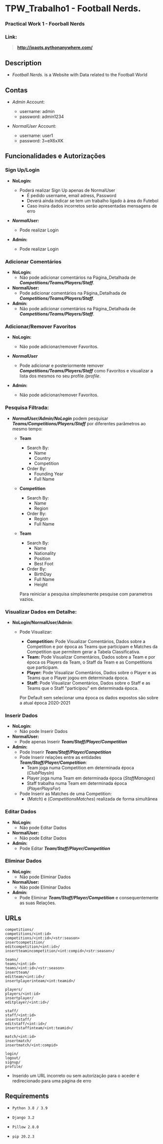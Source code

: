 # TPW_Trabalho1 - Football Nerds.
### Practical Work 1 - Foorball Nerds

### Link:
 >**http://joaots.pythonanywhere.com/**

## Description

- *Football Nerds.* is a Website with Data related to the Football World


## Contas
- *Admin* Account:
  - username: admin
  - password: admin1234

  
- *NormalUser* Account:
  - username: user1
  - password: 3=eX6xXK
  
## Funcionalidades e Autorizações


### Sign Up/Login

- **NoLogin:**
    - Poderá realizar Sign Up apenas de NormalUser
        - É pedido username, email adress, Password
        - Deverá ainda indicar se tem um trabalho ligado à área do Futebol
        - Caso insira dados incorretos serão apresentadas mensagens de erro

- ***NormalUser:*** 
  - Pode realizar  Login

- **Admin:**
   - Pode realizar Login

### Adicionar Comentários
- **NoLogin:**
   - Não pode adicionar comentários na Página_Detalhada de ***Competitions/Teams/Players/Staff***.
- **NormalUser:**
   - Pode adicionar comentários na Página_Detalhada de ***Competitions/Teams/Players/Staff***.
- **Admin:**
   - Não pode adicionar comentários na Página_Detalhada de ***Competitions/Teams/Players/Staff***.

### Adicionar/Remover Favoritos
- **NoLogin:**
   - Não pode adicionar/remover Favoritos.
  
- ***NormalUser*** 
  - Pode adicionar e posteriormente remover ***Competitions/Teams/Players/Staff*** como Favoritos e visualizar a lista dos mesmos no seu profile */profile*.

- **Admin:**
   - Não pode adicionar/remover Favoritos.

### Pesquisa Filtrada:
- ***NormalUser/Admin/NoLogin*** podem pesquisar ***Teams/Competitions/Players/Staff*** por diferentes parâmetros ao mesmo tempo:
  - **Team**
    - Search By:
      - Name
      - Country
      - Competition
    - Order By:
      - Founding Year
      - Full Name
    
  - **Competition**
    - Search By:
      - Name
      - Region
    - Order By:
      - Region
      - Full Name
  
  - **Team**
    - Search By:
      - Name
      - Nationality
      - Position
      - Best Foot
    - Order By:
      - BirthDay
      - Full Name
      - Height
  

    Para reiniciar a pesquisa simplesmente pesquise com parametros vazios.

### Visualizar Dados em Detalhe:
- **NoLogin/NormalUser/Admin**:
  - Pode Visualizar:
    - **Competition:** Pode Visualizar Comentários, Dados sobre a Competition  e por época as Teams que participam e Matches da Competition que permitem gerar a Tabela Classificativa.
    - **Team:** Pode Visualizar Comentários, Dados sobre a Team e por época os Players da Team, o Staff da Team e as Competitions que participam.
    - **Player:** Pode Visualizar Comentários, Dados sobre o Player e as Teams que o Player jogou em determinada época.
    - **Staff:** Pode Visualizar Comentários, Dados sobre o Staff e as Teams que o Staff "participou" em determinada época.
  

    Por Default sem selecionar uma época os dados expostos são sobre a atual época 2020-2021
### Inserir Dados
  - **NoLogin:**
      - Não pode Inserir Dados
  - **NormalUser:**
    - Pode apenas Inserir ***Team/Staff/Player/Competition***
  - **Admin:**
    - Pode Inserir ***Team/Staff/Player/Competition***
    - Pode Inserir relações entre as entidades ***Team/Staff/Player/Competition***:
      - Team joga numa Competition em determinada época (*ClubPlaysIn*)
      - Player joga numa Team em determinada época (*StaffManages*)
      - Staff trabalha numa Team em determinada época (*PlayerPlaysFor*)
    - Pode Inserir as Matches de uma Competition:
      - (*Match*) e (*CompetitionsMatches*) realizada de forma simultânea
  
### Editar Dados
  - **NoLogin:**
      - Não pode Editar Dados
  - **NormalUser:**
    - Não pode Editar Dados  
  - **Admin:**
    - Pode Editar ***Team/Staff/Player/Competition***
  
### Eliminar Dados
  - **NoLogin:**
      - Não pode Eliminar Dados
  - **NormalUser:**
    - Não pode Eliminar Dados  
  - **Admin:**
    - Pode Eliminar ***Team/Staff/Player/Competition*** e consequentemente as suas Relações.
  
    
## URLs
    competitions/ 
    competitions/<int:id>
    competitions/<int:id>/<str:season>
    insertcompetition/
    editcompetition/<int:id>/
    insertteamincompetition/<int:compid>/<str:season>/

    teams/
    teams/<int:id>
    teams/<int:id>/<str:season>
    insertteam/
    editteam/<int:id>/
    insertplayerinteam/<int:teamid>/

    players/
    players/<int:id>
    insertplayer/
    editplayer/<int:id>/

    staff/
    staff/<int:id>
    insertstaff/
    editstaff/<int:id>/
    insertstaffinteam/<int:teamid>/

    match/<int:id>
    insertmatch/
    insertmatch/<int:compid>

    login/
    logout/
    signup/
    profile/

-  Inserido um URL incorreto ou sem autorização para o aceder é redirecionado para uma página de erro
## Requirements
- `Python 3.8 / 3.9`

- `Django 3.2`

- `Pillow 2.8.0`

- `pip 20.2.3`
